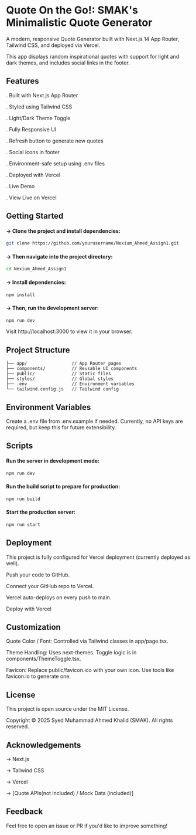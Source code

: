 # **Quote On the Go!: SMAK's Minimalistic Quote Generator**

A modern, responsive Quote Generator built with Next.js 14 App Router, Tailwind CSS, and deployed via Vercel.

This app displays random inspirational quotes with support for light and dark themes, and includes social links in the footer.

## **Features**

. Built with Next.js App Router

. Styled using Tailwind CSS

. Light/Dark Theme Toggle

. Fully Responsive UI

. Refresh button to generate new quotes

. Social icons in footer

. Environment-safe setup using .env files

. Deployed with Vercel

. Live Demo

. View Live on Vercel

## **Getting Started**

#### -> Clone the project and install dependencies:
```bash
git clone https://github.com/yourusername/Nexium_Ahmed_Assign1.git
```
#### -> Then navigate into the project directory:
```bash
cd Nexium_Ahmed_Assign1
```
#### -> Install dependencies:
```bash
npm install
```
#### -> Then, run the development server:
```bash
npm run dev
```

Visit http://localhost:3000 to view it in your browser.

## **Project Structure**
```plaintext
├── app/                 // App Router pages
├── components/          // Reusable UI components
├── public/              // Static files 
├── styles/              // Global styles 
├── .env                 // Environment variables
└── tailwind.config.js   // Tailwind config
```
## **Environment Variables**

Create a .env file from .env.example if needed. Currently, no API keys are required, but keep this for future extensibility.

## **Scripts**
#### Run the server in development mode:
```bash
npm run dev
```
#### Run the build script to prepare for production:
```bash
npm run build
```
#### Start the production server:
```bash
npm run start
```  

## **Deployment**

This project is fully configured for Vercel deployment (currently deployed as well).

Push your code to GitHub.

Connect your GitHub repo to Vercel.

Vercel auto-deploys on every push to main.

Deploy with Vercel

## **Customization**

Quote Color / Font: Controlled via Tailwind classes in app/page.tsx.

Theme Handling: Uses next-themes. Toggle logic is in components/ThemeToggle.tsx.

Favicon: Replace public/favicon.ico with your own icon. Use tools like favicon.io to generate one.

## **License**

This project is open source under the MIT License.

Copyright © 2025 Syed Muhammad Ahmed Khalid (SMAK). All rights reserved.

## **Acknowledgements**

-> Next.js

-> Tailwind CSS

-> Vercel

-> [Quote APIs(not included) / Mock Data (included)]

## **Feedback**

Feel free to open an issue or PR if you'd like to improve something!

